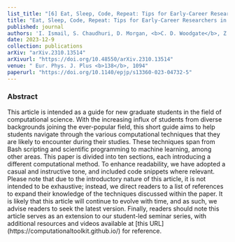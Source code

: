 ```yaml
---
list_title: "[6] Eat, Sleep, Code, Repeat: Tips for Early-Career Researchers in Computational Science"
title: "Eat, Sleep, Code, Repeat: Tips for Early-Career Researchers in Computational Science"
published: journal
authors: 'I. Ismail, S. Chaudhuri, D. Morgan, <b>C. D. Woodgate</b>, Z. Fakhoury, J. M. Targett, C. Pilgrim, and C. Maino'
date: 2023-12-9
collection: publications
arXiv: "arXiv.2310.13514"
arXivurl: "https://doi.org/10.48550/arXiv.2310.13514"
venue: " Eur. Phys. J. Plus <b>138</b>, 1094"
paperurl: "https://doi.org/10.1140/epjp/s13360-023-04732-5"
---
```


<h3>Abstract</h3>
This article is intended as a guide for new graduate students in the field of computational science. With the increasing influx of students from diverse backgrounds joining the ever-popular field, this short guide aims to help students navigate through the various computational techniques that they are likely to encounter during their studies. These techniques span from Bash scripting and scientific programming to machine learning, among other areas. This paper is divided into ten sections, each introducing a different computational method. To enhance readability, we have adopted a casual and instructive tone, and included code snippets where relevant. Please note that due to the introductory nature of this article, it is not intended to be exhaustive; instead, we direct readers to a list of references to expand their knowledge of the techniques discussed within the paper. It is likely that this article will continue to evolve with time, and as such, we advise readers to seek the latest version. Finally, readers should note this article serves as an extension to our student-led seminar series, with additional resources and videos available at [this URL](https://computationaltoolkit.github.io/) for reference.
